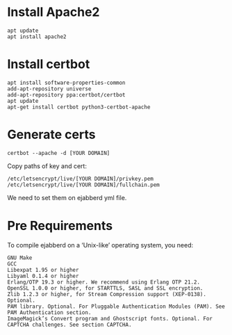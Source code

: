 # Install Apache2 
```
apt update 
apt install apache2
```
# Install certbot 
```
apt install software-properties-common
add-apt-repository universe
add-apt-repository ppa:certbot/certbot
apt update
apt-get install certbot python3-certbot-apache
```
# Generate certs 
```
certbot --apache -d [YOUR DOMAIN]
```
Copy paths of key and cert:
```
/etc/letsencrypt/live/[YOUR DOMAIN]/privkey.pem
/etc/letsencrypt/live/[YOUR DOMAIN]/fullchain.pem
```
We need to set them on ejabberd yml file. 

# Pre Requirements
To compile ejabberd on a ‘Unix-like’ operating system, you need:
```
GNU Make
GCC
Libexpat 1.95 or higher
Libyaml 0.1.4 or higher
Erlang/OTP 19.3 or higher. We recommend using Erlang OTP 21.2.
OpenSSL 1.0.0 or higher, for STARTTLS, SASL and SSL encryption.
Zlib 1.2.3 or higher, for Stream Compression support (XEP-0138). Optional.
PAM library. Optional. For Pluggable Authentication Modules (PAM). See PAM Authentication section.
ImageMagick’s Convert program and Ghostscript fonts. Optional. For CAPTCHA challenges. See section CAPTCHA.
```
